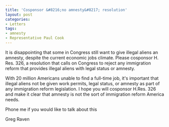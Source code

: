 ```yaml
---
title: 'Cosponsor &#8216;no amnesty&#8217; resolution'
layout: post
categories:
- Letters
tags:
- amnesty
- Representative Paul Cook
---
```


It is disappointing that some in Congress still want to give illegal aliens an amnesty, despite the current economic jobs climate. Please cosponsor H. Res. 326, a resolution that calls on Congress to reject any immigration reform that provides illegal aliens with legal status or amnesty.  
  
With 20 million Americans unable to find a full-time job, it's important that illegal aliens not be given work permits, legal status, or amnesty as part of any immigration reform legislation. I hope you will cosponsor H.Res. 326 and make it clear that amnesty is not the sort of immigration reform America needs.

Phone me if you would like to talk about this

Greg Raven